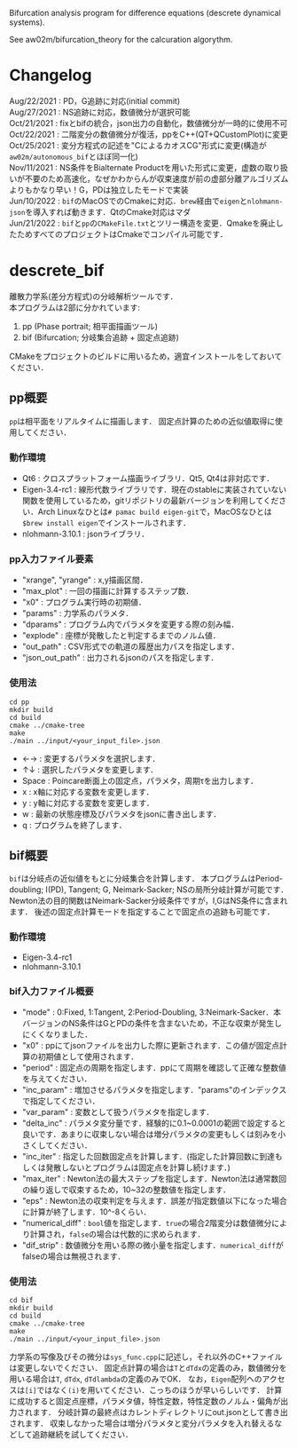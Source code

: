 Bifurcation analysis program for difference equations (descrete dynamical systems).

See aw02m/bifurcation_theory for the calcuration algorythm.

# Changelog
Aug/22/2021 : PD，G追跡に対応(initial commit)  
Aug/27/2021 : NS追跡に対応，数値微分が選択可能  
Oct/21/2021 : fixとbifの統合，json出力の自動化，数値微分が一時的に使用不可  
Oct/22/2021 : 二階変分の数値微分が復活，ppをC++(QT+QCustomPlot)に変更  
Oct/25/2021 : 変分方程式の記述を"CによるカオスCG"形式に変更(構造が`aw02m/autonomous_bif`とほぼ同一化)  
Nov/11/2021 : NS条件をBialternate Productを用いた形式に変更，虚数の取り扱いが不要のため高速化，なぜかわからんが収束速度が前の虚部分離アルゴリズムよりもかなり早い！G，PDは独立したモードで実装  
Jun/10/2022 : `bif`のMacOSでのCmakeに対応．`brew`経由で`eigen`と`nlohmann-json`を導入すれば動きます．QtのCmake対応はマダ  
Jun/21/2022 : `bif`と`pp`の`CMakeFile.txt`とツリー構造を変更．Qmakeを廃止したためすべてのプロジェクトはCmakeでコンパイル可能です．

# descrete_bif
離散力学系(差分方程式)の分岐解析ツールです．  
本プログラムは2部に分かれています:

1. pp (Phase portrait; 相平面描画ツール)
2. bif (Bifurcation; 分岐集合追跡 + 固定点追跡)

CMakeをプロジェクトのビルドに用いるため，適宜インストールをしておいてください．

## pp概要
`pp`は相平面をリアルタイムに描画します．
固定点計算のための近似値取得に使用してください．  

### 動作環境
* Qt6 : クロスプラットフォーム描画ライブラリ．Qt5, Qt4は非対応です．
* Eigen-3.4-rc1 : 線形代数ライブラリです．現在のstableに実装されていない関数を使用しているため，gitリポジトリの最新バージョンを利用してください．Arch Linuxなひとは`# pamac build eigen-git`で，MacOSなひとは`$brew install eigen`でインストールされます．
* nlohmann-3.10.1 : jsonライブラリ．

### pp入力ファイル要素
* "xrange", "yrange" : x,y描画区間．
* "max_plot" : 一回の描画に計算するステップ数．
* "x0" : プログラム実行時の初期値．
* "params" : 力学系のパラメタ．
* "dparams" : プログラム内でパラメタを変更する際の刻み幅．
* "explode" : 座標が発散したと判定するまでのノルム値．
* "out_path" : CSV形式での軌道の履歴出力パスを指定します．
* "json_out_path" : 出力されるjsonのパスを指定します．

### 使用法
```
cd pp
mkdir build
cd build
cmake ../cmake-tree
make
./main ../input/<your_input_file>.json
```
* ←→ : 変更するパラメタを選択します．
* ↑↓ : 選択したパラメタを変更します．
* Space : Poincare断面上の固定点，パラメタ，周期τを出力します．
* x : x軸に対応する変数を変更します．
* y : y軸に対応する変数を変更します．
* w : 最新の状態座標及びパラメタをjsonに書き出します．
* q : プログラムを終了します．

## bif概要
`bif`は分岐点の近似値をもとに分岐集合を計算します．
本プログラムはPeriod-doubling; I(PD), Tangent; G, Neimark-Sacker; NSの局所分岐計算が可能です．
Newton法の目的関数はNeimark-Sacker分岐条件ですが，I,GはNS条件に含まれます．
後述の固定点計算モードを指定することで固定点の追跡も可能です．

### 動作環境
* Eigen-3.4-rc1
* nlohmann-3.10.1

### bif入力ファイル概要
* "mode" : 0:Fixed, 1:Tangent, 2:Period-Doubling, 3:Neimark-Sacker．本バージョンのNS条件はGとPDの条件を含まないため，不正な収束が発生しにくくなりました．
* "x0" : ppにてjsonファイルを出力した際に更新されます．この値が固定点計算の初期値として使用されます．
* "period" : 固定点の周期を指定します．ppにて周期を確認して正確な整数値を与えてください．
* "inc_param" : 増加させるパラメタを指定します．"params"のインデックスで指定してください．
* "var_param" : 変数として扱うパラメタを指定します．
* "delta_inc" : パラメタ変分量です．経験的に0.1~0.0001の範囲で設定すると良いです．あまりに収束しない場合は増分パラメタの変更もしくは刻みを小さくしてください．
* "inc_iter" : 指定した回数固定点を計算します．(指定した計算回数に到達もしくは発散しないとプログラムは固定点を計算し続けます．)
* "max_iter" : Newton法の最大ステップを指定します．Newton法は通常数回の繰り返しで収束するため，10~32の整数値を指定します．
* "eps" : Newton法の収束判定を与えます．誤差が指定数値以下になった場合に計算が終了します．10^-8くらい．
* "numerical_diff" : `bool`値を指定します．`true`の場合2階変分は数値微分により計算され，`false`の場合は代数的に求められます．
* "dif_strip" : 数値微分を用いる際の微小量を指定します．`numerical_diff`がfalseの場合は無視されます．

### 使用法
```
cd bif
mkdir build
cd build
cmake ../cmake-tree
make
./main ../input/<your_input_file>.json
```
力学系の写像及びその微分は`sys_func.cpp`に記述し，それ以外のC++ファイルは変更しないでください．
固定点計算の場合は`T`と`dTdx`の定義のみ，数値微分を用いる場合は`T`, `dTdx`, `dTdlambda`の定義のみでOK．
なお，`Eigen`配列へのアクセスは`[i]`ではなく`(i)`を用いてください．こっちのほうが早いらしいです．
計算に成功すると固定点座標，パラメタ値，特性定数，特性定数のノルム・偏角が出力されます．
分岐計算の最終点はカレントディレクトリにout.jsonとして書き出されます．
収束しなかった場合は増分パラメタと変分パラメタを入れ替えるなどして追跡継続を試してください．